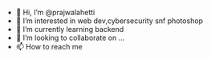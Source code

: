 - 👋 Hi, I’m @prajwalahetti
- 👀 I’m interested in web dev,cybersecurity snf photoshop
- 🌱 I’m currently learning backend
- 💞️ I’m looking to collaborate on ...
- 📫 How to reach me 

<!---
prajwalahetti/prajwalahetti is a ✨ special ✨ repository because its `README.md` (this file) appears on your GitHub profile.
You can click the Preview link to take a look at your changes.
--->
